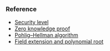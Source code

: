 ### Reference

- [Security level](https://crypto.stackexchange.com/questions/46739/128-bit-security-or-128-bits-of-security)
- [Zero knowledge proof](https://en.wikipedia.org/wiki/Zero-knowledge_proof)
- [Pohlig–Hellman algorithm]([https://en.wikipedia.org/wiki/Pohlig%E2%80%93Hellman_algorithm](https://en.wikipedia.org/wiki/Pohlig–Hellman_algorithm))
- [Field extension and polynomial root](https://www.youtube.com/watch?v=8iapBh4EjfM)

